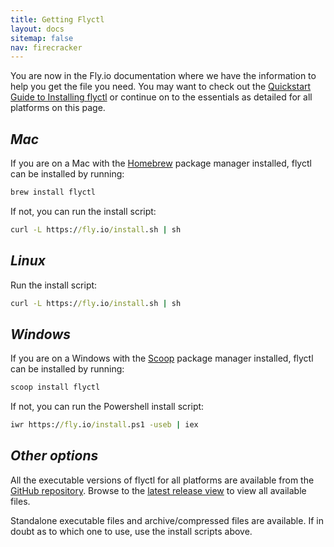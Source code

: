 ```yaml
---
title: Getting Flyctl
layout: docs
sitemap: false
nav: firecracker
---
```


You are now in the Fly.io documentation where we have the information to help you get the file you need. You may want to check out the [Quickstart Guide to Installing flyctl](/docs/getting-started/installing-flyctl/) or continue on to the essentials as detailed for all platforms on this page.

## _Mac_

If you are on a Mac with the [Homebrew](https://brew.sh) package manager installed, flyctl can be installed by running:

```cmd
brew install flyctl
```

If not, you can run the install script:

```cmd
curl -L https://fly.io/install.sh | sh
```


## _Linux_

Run the install script:

```cmd
curl -L https://fly.io/install.sh | sh
```

## _Windows_

If you are on a Windows with the [Scoop](https://scoop.sh/) package manager installed, flyctl can be installed by running:

```cmd
scoop install flyctl
```

If not, you can run the Powershell install script:

```cmd
iwr https://fly.io/install.ps1 -useb | iex
```

## _Other options_

All the executable versions of flyctl for all platforms are available from the [GitHub repository](https://github.com/superfly/flyctl). Browse to the [latest release view](https://github.com/superfly/flyctl/releases/latest) to view all available files.

Standalone executable files and archive/compressed files are available. If in doubt as to which one to use, use the install scripts above.
